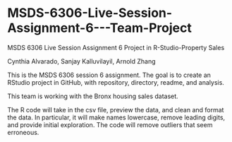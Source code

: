 # MSDS-6306-Live-Session-Assignment-6---Team-Project
MSDS 6306 Live Session Assignment 6 Project in R-Studio-Property Sales

Cynthia Alvarado, Sanjay Kalluvilayil, Arnold Zhang

This is the MSDS 6306 session 6 assignment.
The goal is to create an RStudio project in GitHub, with repository, directory, readme, and analysis.

This team is working with the Bronx housing sales dataset.

The R code will take in the csv file, preview the data, and clean and format the data. 
In particular, it will make names lowercase, remove leading digits, and provide initial exploration. 
The code will remove outliers that seem erroneous. 


